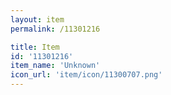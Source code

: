 ```yaml
---
layout: item
permalink: /11301216

title: Item
id: '11301216'
item_name: 'Unknown'
icon_url: 'item/icon/11300707.png'
---
```

